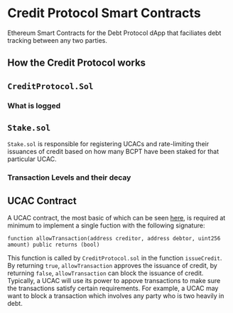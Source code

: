 # Credit Protocol Smart Contracts

Ethereum Smart Contracts for the Debt Protocol dApp that faciliates debt tracking between any two parties.

## How the Credit Protocol works

## `CreditProtocol.Sol`

### What is logged

## `Stake.sol`

`Stake.sol` is responsible for registering UCACs and rate-limiting their issuances of credit based on how many BCPT have been staked for that particular UCAC.

### Transaction Levels and their decay

## UCAC Contract

A UCAC contract, the most basic of which can be seen [here](contracts/BasicUCAC.sol), is required at minimum to implement a single fuction with the following signature:

```
function allowTransaction(address creditor, address debtor, uint256 amount) public returns (bool)
```

This function is called by `CreditProtocol.sol` in the function `issueCredit`. By returning `true`, `allowTransaction` approves the issuance of credit, by returning `false`, `allowTransaction` can block the issuance of credit. Typically, a UCAC will use its power to appove transactions to make sure the transactions satisfy certain requirements. For example, a UCAC may want to block a transaction which involves any party who is two heavily in debt.
